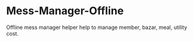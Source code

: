 # Mess-Manager-Offline
Offline mess manager helper help to manage member, bazar, meal, utility cost.
